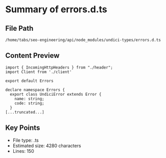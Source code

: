 # Summary of errors.d.ts
  
## File Path
`/home/tabs/seo-engineering/api/node_modules/undici-types/errors.d.ts`

## Content Preview
```
import { IncomingHttpHeaders } from "./header";
import Client from './client'

export default Errors

declare namespace Errors {
  export class UndiciError extends Error {
    name: string;
    code: string;
  }
[...truncated...]
```

## Key Points
- File type: .ts
- Estimated size: 4280 characters
- Lines: 150
